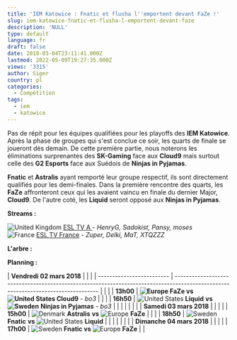 ```yaml
---
title: 'IEM Katowice : Fnatic et flusha l''emportent devant FaZe !'
slug: iem-katowice-fnatic-et-flusha-l-emportent-devant-faze
description: 'NULL'
type: default
language: fr
draft: false
date: 2018-03-04T23:11:41.000Z
lastmod: 2022-05-09T19:27:35.000Z
views: '3315'
author: Siger
country: pl
categories:
  - Compétition
tags:
  - iem
  - katowice
---
```

Pas de répit pour les équipes qualifiées pour les playoffs des **IEM Katowice**. Après la phase de groupes qui s'est conclue ce soir, les quarts de finale se joueront dès demain. De cette première partie, nous noterons les éliminations surprenantes des **SK-Gaming** face aux **Cloud9** mais surtout celle des **G2 Esports** face aux Suédois de **Ninjas in Pyjamas**.  
  
**Fnatic** et **Astralis** ayant remporté leur groupe respectif, ils sont directement qualifiés pour les demi-finales. Dans la première rencontre des quarts, les **FaZe** affronteront ceux qui les avaient vaincu en finale du dernier Major, **Cloud9**. De l'autre coté, les **Liquid** seront opposé aux **Ninjas in Pyjamas**.

**Streams :** 

![United Kingdom](/images/countries/gb.svg)⁠ [ESL TV A ](https://www.twitch.tv/esl%5Fcsgo)\- _HenryG, Sadokist, Pansy, moses_  
![France](/images/countries/fr.svg)⁠ [ESL TV France](https://www.twitch.tv/esl%5Fcsgo%5Ffr) \- _Zuper, Delki, MaT, XTQZZZ_

**L'arbre :** 

**Planning :**

| **Vendredi 02 mars 2018** |                                                                                                                                   |  |
| ------------------------- | --------------------------------------------------------------------------------------------------------------------------------- |  |
| | **13h00**               | **![Europe](/images/countries/eu.svg)⁠ FaZe vs![United States](/images/countries/us.svg)⁠ Cloud9** _\- bo3_                       |  |
| | **16h50**               | ![United States](/images/countries/us.svg)⁠ **Liquid** **vs ![Sweden](/images/countries/se.svg)⁠** **Ninjas in Pyjamas** _\- bo3_ |  |
| |                         |                                                                                                                                   |  |
| **Samedi 03 mars 2018**   |                                                                                                                                   |  |
| | **15h00**               | ![Denmark](/images/countries/dk.svg)⁠ **Astralis** **vs** ![Europe](/images/countries/eu.svg)⁠ **FaZe**                           |  |
| | **18h50**               | ![Sweden](/images/countries/se.svg)⁠ **Fnatic** **vs** ![United States](/images/countries/us.svg)⁠ **Liquid**                     |  |
| |                         |                                                                                                                                   |  |
| **Dimanche 04 mars 2018** |                                                                                                                                   |  |
| | **17h00**               | ![Sweden](/images/countries/se.svg)⁠ **Fnatic vs** ![Europe](/images/countries/eu.svg)⁠ **FaZe**                                  |  |
